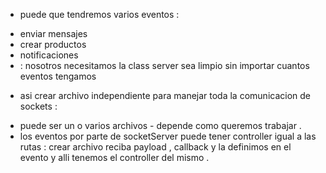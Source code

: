  * puede que tendremos varios eventos :
 - enviar mensajes
 - crear productos
 - notificaciones
 - : nosotros necesitamos la class server sea limpio sin importar cuantos eventos tengamos
 * asi crear archivo independiente para manejar toda la comunicacion de sockets :
 - puede ser un o varios archivos - depende como queremos trabajar  .
 - los eventos por parte de socketServer puede tener controller igual a las rutas : 
   crear archivo reciba payload , callback y la definimos en el evento y alli tenemos el controller del mismo .